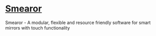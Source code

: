 # [Smearor](https://github.com/smearor/smearor)

Smearor - A modular, flexible and resource friendly software for smart mirrors with touch functionality
